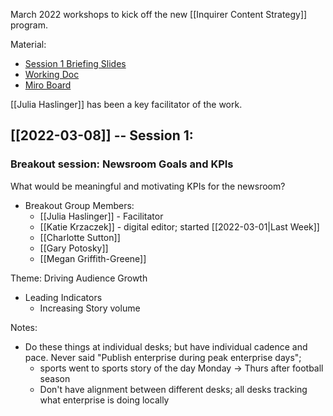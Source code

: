 March 2022 workshops to kick off the new [[Inquirer Content Strategy]] program.

Material:
- [Session 1 Briefing Slides](https://docs.google.com/presentation/d/1lxI3Okuvu-UzQlB8EImdNf_m5Q6ME4WTwcFa1BHRR-4/edit?usp=sharing)
- [Working Doc](https://docs.google.com/document/d/1N2YX_GdsGyo_-gZ4fRuxu7QevscIT4cKkbPR_KzxitI/edit?usp=sharing)
- [Miro Board](https://miro.com/app/board/uXjVOJjLSUc=/)

[[Julia Haslinger]] has been a key facilitator of the work.


## [[2022-03-08]] -- Session 1: 

### Breakout session: Newsroom Goals and KPIs

What would be meaningful and motivating KPIs for the newsroom?

- Breakout Group Members:
	- [[Julia Haslinger]] - Facilitator
	- [[Katie Krzaczek]] - digital editor; started [[2022-03-01|Last Week]]
	- [[Charlotte Sutton]]
	- [[Gary Potosky]]
	- [[Megan Griffith-Greene]]


Theme: Driving Audience Growth
- Leading Indicators
	- Increasing Story volume

Notes:
- Do these things at individual desks; but have individual cadence and pace. Never said "Publish enterprise during peak enterprise days";
	- sports went to sports story of the day Monday -> Thurs after football season
	- Don't have alignment between different desks; all desks tracking what enterprise is doing locally


